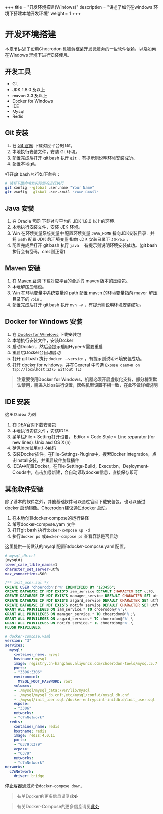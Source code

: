 +++
title = "开发环境搭建(Windows)"
description = "讲述了如何在windows 环境下搭建本地开发环境"
weight = 1
+++

# 开发环境搭建

本章节讲述了使用Choerodon 微服务框架开发微服务的一些软件依赖，以及如何在Windows 环境下进行安装使用。

## 开发工具

- Git
- JDK 1.8.0 及以上
- maven 3.3 及以上
- Docker for Windows
- IDE
- Mysql
- Redis

## Git 安装

1. 在 [Git 官网](https://git-scm.com/download/) 下载对应平台的 Git。
2. 本地执行安装文件，安装 Git 环境。
3. 配置完成后打开 git bash 执行 `git` ，有提示则说明环境安装成功。
4. 配置本地git。

打开git bash 执行如下命令：

```bash
# 请将下面命令按实际情况进行执行
git config --global user.name "Your Name"
git config --global user.email "Your Email"
```

## Java 安装

1. 在 [Oracle 官网](https://www.oracle.com/technetwork/cn/java/javase/downloads/index.html) 下载对应平台的 JDK 1.8.0 以上的环境。
2. 本地执行安装文件，安装 JDK 环境。
3. Win 在环境变量系统变量中 配置环境变量 `JAVA_HOME` 指向JDK安装目录，并将 path 配置 JDK 的环境变量 指向 JDK 安装目录下 `JDK/bin`，
4. 配置完成后打开 git bash 执行 `java` ，有提示则说明环境安装成功。(git bash执行会有乱码，cmd则正常)

## Maven 安装

1. 在 [Maven 官网](http://mirror.bit.edu.cn/apache/maven/) 下载对应平台的合适的 maven 版本的压缩包。
2. 本地解压压缩包。
3. Win 在环境变量中系统变量的 path 配置 maven 的环境变量指向 maven 解压目录下的 `/bin` 。
4. 配置完成后打开 git bash 执行 `mvn -v` ，有提示则说明环境安装成功。

## Docker for Windows 安装

1. 在 [Docker for Windows](https://www.docker.com/docker-windows) 下载安装包
2. 本地执行安装文件，安装Docker
3. 启动Docker，然后会提示启用Hyper-V需要重启
4. 重启后Docker会自动启动
5. 打开 git bash 执行 `docker --version` ，有提示则说明环境安装成功。
6. 打开 docker for windows，并在General 中勾选 `Expose daemon on tcp://localhost:2375 without TLS`

> **注意要使用Docker for Windows，机器必须开启虚拟化支持，部分机型默认禁用，需进入bios进行设置，因各机型设置不相一致，在此不做详细说明**

## IDE 安装

这里以idea 为例

1. 在IDEA官网下载安装包
2. 本地执行安装文件，安装IDEA
1. 菜单栏File > Setting打开设置， Editor > Code Style > Line separator (for new lines): Unix and OS X (n)
2. 确保idea使用utf-8编码
3. 安装Docker插件。在File-Settings-Plugins中，搜索Docker integration，点击Install安装，并重启软件加载插件
4. IDEA中配置Docker，在File-Settings-Build，Execution，Deployment-Clouds中，点击加号新建，会自动读取docker信息，直接保存即可

## 其他软件安装

除了基本的软件之外，其他基础软件可以通过官网下载安装包，也可以通过docker 启动镜像。Choerodon 建议通过docker 启动。

1. 在本地创建docker-compose的运行路径
2. 编写docker-compose.yaml 文件
3. 打开git bash 执行`docker-compose up -d`
4. 执行`docker ps` 或`docker-compose ps` 查看容器是否启动

这里提供一份默认的mysql 配置和docker-compose.yaml 配置。

``` bash
# mysql_db.cnf
[mysqld]
lower_case_table_names=1
character_set_server=utf8
max_connections=500
```

``` sql
/** init_user.sql */
CREATE USER 'choerodon'@'%' IDENTIFIED BY "123456";
CREATE DATABASE IF NOT EXISTS iam_service DEFAULT CHARACTER SET utf8;
CREATE DATABASE IF NOT EXISTS manager_service DEFAULT CHARACTER SET utf8;
CREATE DATABASE IF NOT EXISTS asgard_service DEFAULT CHARACTER SET utf8;
CREATE DATABASE IF NOT EXISTS notify_service DEFAULT CHARACTER SET utf8;
GRANT ALL PRIVILEGES ON iam_service.* TO choerodon@'%';\
GRANT ALL PRIVILEGES ON manager_service.* TO choerodon@'%';\
GRANT ALL PRIVILEGES ON asgard_service.* TO choerodon@'%';\
GRANT ALL PRIVILEGES ON notify_service.* TO choerodon@'%';\
FLUSH PRIVILEGES;
```

``` yaml
# docker-compose.yaml
version: "3"
services:
  mysql:
    container_name: mysql
    hostname: mysql
    image: registry.cn-hangzhou.aliyuncs.com/choerodon-tools/mysql:5.7.17
    ports:
    - "3306:3306"
    environment:
      MYSQL_ROOT_PASSWORD: root
    volumes:
    - ./mysql/mysql_data:/var/lib/mysql
    - ./mysql/mysql_db.cnf:/etc/mysql/conf.d/mysql_db.cnf
    - ./mysql/init_user.sql:/docker-entrypoint-initdb.d/init_user.sql
    expose:
    - "3306"
    networks:
    - "c7nNetwork"
  redis:
    container_name: redis
    hostname: redis
    image: redis:4.0.11
    ports:
    - "6379:6379"
    expose:
    - "6379"
    networks:
    - "c7nNetwork"
networks:
  c7nNetwork:
    driver: bridge
```

停止容器通过命令`docker-compose down`。

> 有关Docker的更多信息请见[此处](https://docs.docker.com/)

> 有关Docker-Compose的更多信息请见[此处](https://docs.docker.com/compose/overview/)